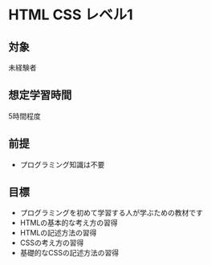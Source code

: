 # HTML CSS レベル1
## 対象
未経験者

## 想定学習時間
5時間程度

## 前提
* プログラミング知識は不要

## 目標
* プログラミングを初めて学習する人が学ぶための教材です
* HTMLの基本的な考え方の習得
* HTMLの記述方法の習得
* CSSの考え方の習得
* 基礎的なCSSの記述方法の習得
